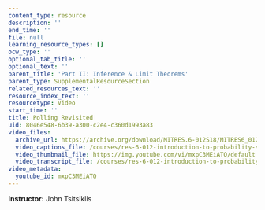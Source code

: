 ```yaml
---
content_type: resource
description: ''
end_time: ''
file: null
learning_resource_types: []
ocw_type: ''
optional_tab_title: ''
optional_text: ''
parent_title: 'Part II: Inference & Limit Theorems'
parent_type: SupplementalResourceSection
related_resources_text: ''
resource_index_text: ''
resourcetype: Video
start_time: ''
title: Polling Revisited
uid: 8046e548-6b39-a300-c2e4-c360d1993a83
video_files:
  archive_url: https://archive.org/download/MITRES.6-012S18/MITRES6_012S18_L19-07_300k.mp4
  video_captions_file: /courses/res-6-012-introduction-to-probability-spring-2018/5eb11b35e8ea545f82993d64063642c7_mxpC3MEiATQ.vtt
  video_thumbnail_file: https://img.youtube.com/vi/mxpC3MEiATQ/default.jpg
  video_transcript_file: /courses/res-6-012-introduction-to-probability-spring-2018/60ebd8877ddd6c1ce710283beacd8fcb_mxpC3MEiATQ.pdf
video_metadata:
  youtube_id: mxpC3MEiATQ
---
```


**Instructor:** John Tsitsiklis




